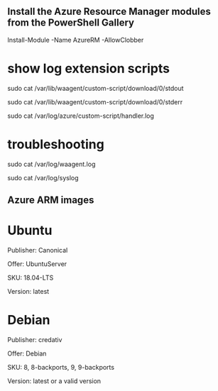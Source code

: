 


## Install the Azure Resource Manager modules from the PowerShell Gallery

Install-Module -Name AzureRM -AllowClobber


# show log extension scripts

sudo cat /var/lib/waagent/custom-script/download/0/stdout

sudo cat /var/lib/waagent/custom-script/download/0/stderr

sudo cat /var/log/azure/custom-script/handler.log


# troubleshooting

sudo cat /var/log/waagent.log 


sudo cat /var/log/syslog





## Azure ARM images

# Ubuntu

Publisher: Canonical

Offer: UbuntuServer

SKU: 18.04-LTS

Version: latest


# Debian

Publisher: credativ

Offer: Debian

SKU: 8, 8-backports, 9, 9-backports

Version: latest or a valid version
